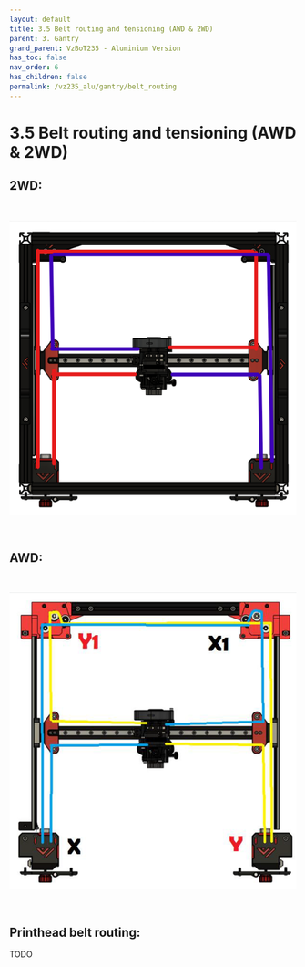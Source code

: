 ```yaml
---
layout: default
title: 3.5 Belt routing and tensioning (AWD & 2WD)
parent: 3. Gantry
grand_parent: VzBoT235 - Aluminium Version
has_toc: false
nav_order: 6
has_children: false
permalink: /vz235_alu/gantry/belt_routing
---
```


# 3.5 Belt routing and tensioning (AWD & 2WD)

## 2WD:
<br>

![Belt routing 2WD](../../assets/images/manual/vz235_printed/gantry/belt_2wd.png)

<br>

## AWD:
<br>

![Belt routing AWD](../../assets/images/manual/vz235_printed/gantry/belt_awd.png)

<br>

## Printhead belt routing:

TODO